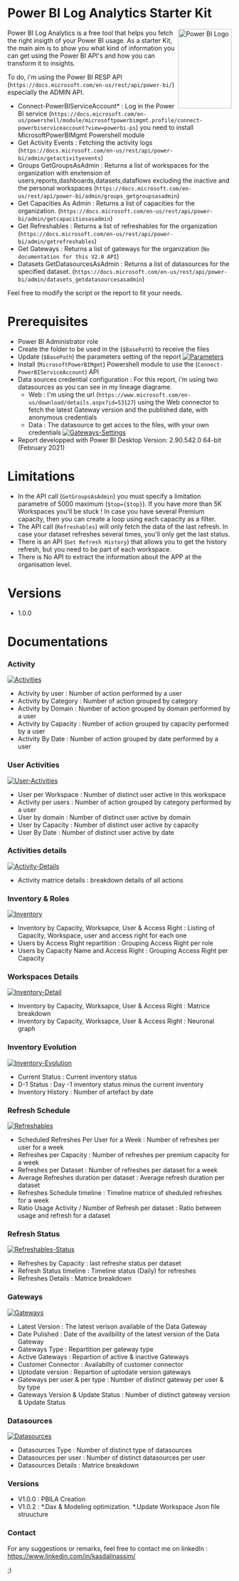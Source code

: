 # Power BI Log Analytics Starter Kit

<img src="https://images.squarespace-cdn.com/content/v1/57aa0fb1b3db2bbe2dfb5840/1607362034987-W2CCN0CV3112IH7MO9PP/ke17ZwdGBToddI8pDm48kHetbtA8IrNNARGRRAMq6VBZw-zPPgdn4jUwVcJE1ZvWEtT5uBSRWt4vQZAgTJucoTqqXjS3CfNDSuuf31e0tVHhoieEUztzpJSjZ_qXSmFcXEpZNATOgXau2Y02sfc7AN1lH3P2bFZvTItROhWrBJ0/Power+BI+Logo.png" align="right"
     alt="Power BI Logo" width="120" height="178">

Power BI Log Analytics is a free tool that helps you fetch the right insigth of your Power BI usage. As a starter Kit, the main aim is to show you what kind of information you can get using the Power BI API's and how you can transform it to insights.

To do, i'm using the Power BI RESP API (`https://docs.microsoft.com/en-us/rest/api/power-bi/`) especially the ADMIN API.


 - Connect-PowerBIServiceAccount* : Log in the Power BI service (`https://docs.microsoft.com/en-us/powershell/module/microsoftpowerbimgmt.profile/connect-powerbiserviceaccount?view=powerbi-ps`) you need to install MicrosoftPowerBIMgmt Powershell module
 - Get Activity Events : Fetching the activity logs (`https://docs.microsoft.com/en-us/rest/api/power-bi/admin/getactivityevents`)
 - Groups GetGroupsAsAdmin : Returns a list of workspaces for the organization with enxtension of users,reports,dashboards,datasets,dataflows excluding the inactive and the personal workspaces (`https://docs.microsoft.com/en-us/rest/api/power-bi/admin/groups_getgroupsasadmin`)
 - Get Capacities As Admin : Returns a list of capacities for the organization. (`https://docs.microsoft.com/en-us/rest/api/power-bi/admin/getcapacitiesasadmin`)
 - Get Refreshables : Returns a list of refreshables for the organization (`https://docs.microsoft.com/en-us/rest/api/power-bi/admin/getrefreshables`)
 - Get Gateways : Returns a list of gateways for the organization (`No documentation for this V2.0 API`)
 - Datasets GetDatasourcesAsAdmin : Returns a list of datasources for the specified dataset. (`https://docs.microsoft.com/en-us/rest/api/power-bi/admin/datasets_getdatasourcesasadmin`)
 

Feel free to modify the script or the report to fit your needs.

# Prerequisites

* Power BI Administrator role
* Create the folder to be used in the  (`$BasePath`) to receive the files
* Update (`$BasePath`) the parameters setting of the report 
<a href="https://ibb.co/g4nHxSg"><img src="https://i.ibb.co/0sw8xCJ/Parameters.png" alt="Parameters" border="0"></a>
* Install (`MicrosoftPowerBIMgmt`) Powershell module to use the (`Connect-PowerBIServiceAccount`) API
* Data sources credential configuration : For this report, i'm using two datasources as you can see in my lineage diagrame.
    * Web : I'm using the url (`https://www.microsoft.com/en-us/download/details.aspx?id=53127`) using the Web connector to fetch the latest Gateway version and the published date, with anonymous credentials 
    * Data : The datasource to get acces to the files, with your own credentials
<a href="https://ibb.co/16SM8g4"><img src="https://i.ibb.co/WtT0ghR/Gateways-Settings.png" alt="Gateways-Settings" border="0"></a>
* Report developped with Power BI Desktop Version: 2.90.542.0 64-bit (February 2021)

# Limitations

* In the API call (`GetGroupsAsAdmin`) you must specify a limitation parametre of 5000 maximum (`$top={$top}`). If you have more than 5K Workspaces you'll be stuck ! In case you have several Premium capacity, then you can create a loop using each capacity as a filter. 
* The API call (`Refreshables`) will only fetch the data of the last refresh. In case your dataset refreshes several times, you'll only get the last status.
* There is an API (`Get Refresh History`) that allows you to get the history refresh, but you need to be part of each workspace.
* There is No API to extract the information about the APP at the organisation level.

# Versions
* 1.0.0 

# Documentations
     
### Activity
<a href="https://ibb.co/5BTpSXM"><img src="https://i.ibb.co/NZxDJgV/Activities.png" alt="Activities" border="0"></a>

- Activity by user : Number of action performed by a user
- Activity by Category : Number of action grouped by category
- Activity by Domain : Number of action grouped by domain performed by a user
- Activity by Capacity : Number of action grouped by capacity performed by a user
- Activity By Date : Number of action grouped by date performed by a user

### User Activities
<a href="https://ibb.co/1Yg6xBn"><img src="https://i.ibb.co/rKjsJqt/User-Activities.png" alt="User-Activities" border="0"></a>

- User per Workspace : Number of distinct user active in this workspace
- Activity per users : Number of action grouped by category performed by a user
- User by domain : Number of distinct user active by domain
- User by Capacity : Number of distinct user active by capacity
- User By Date : Number of distinct user active by date

### Activities details
<a href="https://ibb.co/p0D7Hw5"><img src="https://i.ibb.co/5MD0Q4w/Activity-Details.png" alt="Activity-Details" border="0"></a>

- Activity matrice details : breakdown details of all actions

### Inventory & Roles
<a href="https://ibb.co/FbS3Nz1"><img src="https://i.ibb.co/3yDdGcb/Inventory.png" alt="Inventory" border="0"></a>

- Inventory by Capacity, Worksapce, User & Access Right : Listing of Capacity, Workspace, user and access right for each one
- Users by Access Right repartition : Grouping Access Right per role
- Users by Capacity Name and Access Right : Grouping Access Right per Capacity

### Workspaces Details
<a href="https://ibb.co/9VdLY3z"><img src="https://i.ibb.co/hZTj81h/Inventory-Detail.png" alt="Inventory-Detail" border="0"></a>

- Inventory by Capacity, Worksapce, User & Access Right : Matrice breakdown
- Inventory by Capacity, Worksapce, User & Access Right : Neuronal graph

### Inventory Evolution
<a href="https://ibb.co/TghSr5d"><img src="https://i.ibb.co/QKmRXGt/Inventory-Evolution.png" alt="Inventory-Evolution" border="0"></a>

- Current Status : Current inventory status
- D-1 Status : Day -1 inventory status minus the current inventory
- Inventory History : Number of artefact by date 

### Refresh Schedule
<a href="https://ibb.co/DGRdwCy"><img src="https://i.ibb.co/0BG5YMS/Refreshables.png" alt="Refreshables" border="0"></a>

- Scheduled Refreshes Per User for a Week : Number of refreshes per user for a week
- Refreshes per Capacity : Number of refreshes per premium capacity for a week
- Refreshes per Dataset : Number of refreshes per dataset for a week
- Average Refreshes duration per dataset : Average refresh duration per dataset 
- Refreshes Schedule timeline : Timeline matrice of sheduled refreshes for a week
- Ratio Usage Activity / Number of Refresh per dataset : Ratio between usage and refresh for a dataset

### Refresh Status
<a href="https://ibb.co/qYjV4Ls"><img src="https://i.ibb.co/pjw5s6z/Refreshables-Status.png" alt="Refreshables-Status" border="0"></a>

- Refreshes by Capacity : last refreshe status per dataset
- Refresh Status timeline : Timeline status (Daily) for refreshes
- Refreshes Details : Matrice breakdown

### Gateways
<a href="https://ibb.co/Zc797b9"><img src="https://i.ibb.co/tYFRF1R/Gateways.png" alt="Gateways" border="0"></a>

- Latest Version : The latest verison available of the Data Gateway
- Date Pulished : Date of the availbility of the latest version of the Data Gateway
- Gateways Type : Repartition per gateway type
- Active Gateways : Repartion of active & inactive Gateways
- Customer Connector : Availabilty of customer connector 
- Uptodate version : Repartion of uptodate version gateways
- Gateways per user & per type : Number of distinct gateway per user & by type
- Gateways Version & Update Status : Number of distinct gateway version & Update Status

### Datasources
<a href="https://ibb.co/jvTMTQd"><img src="https://i.ibb.co/N6sjsJX/Datasources.png" alt="Datasources" border="0"></a>

- Datasources Type : Number of distinct type of datasources
- Datasources per user : Number of distinct datasources per user
- Datasources Details : Matrice breakdown

### Versions

* V1.0.0 : PBILA Creation
* V1.0.2 : *.Dax & Modeling optimization. *.Update Workspace Json file struucture


### Contact
For any suggestions or remarks, feel free to contact me on linkedIn  : https://www.linkedin.com/in/kasdalinassim/

;)
